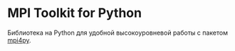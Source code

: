 # MPI Toolkit for Python

Библиотека на Python для удобной высокоуровневой работы с пакетом [mpi4py](https://github.com/mpi4py/mpi4py).
